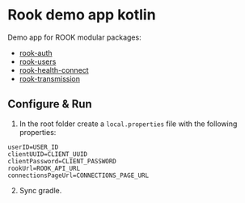 # Rook demo app kotlin

Demo app for ROOK modular packages:

* [rook-auth](https://github.com/RookeriesDevelopment/rook-android-sdks-docs/tree/main/rook-auth)
* [rook-users](https://github.com/RookeriesDevelopment/rook-android-sdks-docs/tree/main/rook-users)
* [rook-health-connect](https://github.com/RookeriesDevelopment/rook-android-sdks-docs/tree/main/rook-health-connect)
* [rook-transmission](https://github.com/RookeriesDevelopment/rook-android-sdks-docs/tree/main/rook-transmission)

## Configure & Run

1. In the root folder create a `local.properties` file with the following properties:

```properties
userID=USER_ID
clientUUID=CLIENT_UUID
clientPassword=CLIENT_PASSWORD
rookUrl=ROOK_API_URL
connectionsPageUrl=CONNECTIONS_PAGE_URL
```

2. Sync gradle.
